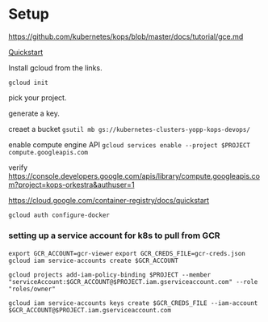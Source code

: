 # Setup

https://github.com/kubernetes/kops/blob/master/docs/tutorial/gce.md

[Quickstart](https://cloud.google.com/sdk/docs/quickstart-macos)

Install gcloud from the links.

`gcloud init`

pick your project.

generate a key.

creaet a bucket
`gsutil mb gs://kubernetes-clusters-yopp-kops-devops/`

enable compute engine API
`gcloud services enable --project $PROJECT compute.googleapis.com`

verify https://console.developers.google.com/apis/library/compute.googleapis.com?project=kops-orkestra&authuser=1

https://cloud.google.com/container-registry/docs/quickstart

`gcloud auth configure-docker`

### setting up a service account for k8s to pull from GCR
`export GCR_ACCOUNT=gcr-viewer`
`export GCR_CREDS_FILE=gcr-creds.json`
`gcloud iam service-accounts create $GCR_ACCOUNT`

`gcloud projects add-iam-policy-binding $PROJECT --member "serviceAccount:$GCR_ACCOUNT@$PROJECT.iam.gserviceaccount.com" --role "roles/owner"`

`gcloud iam service-accounts keys create $GCR_CREDS_FILE --iam-account $GCR_ACCOUNT@$PROJECT.iam.gserviceaccount.com`

